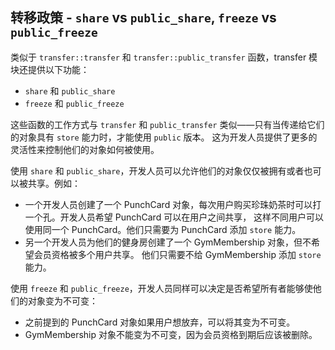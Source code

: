 ## 转移政策 - `share` vs `public_share`, `freeze` vs `public_freeze`

类似于 `transfer::transfer` 和 `transfer::public_transfer` 函数，transfer 模块还提供以下功能：

- `share` 和 `public_share`
- `freeze` 和 `public_freeze`

这些函数的工作方式与 `transfer` 和 `public_transfer` 类似——只有当传递给它们的对象具有 `store` 能力时，才能使用 `public` 版本。
这为开发人员提供了更多的灵活性来控制他们的对象如何被使用。

使用 `share` 和 `public_share`，开发人员可以允许他们的对象仅仅被拥有或者也可以被共享。例如：

- 一个开发人员创建了一个 PunchCard 对象，每次用户购买珍珠奶茶时可以打一个孔。开发人员希望 PunchCard 可以在用户之间共享，
这样不同用户可以使用同一个 PunchCard。他们只需要为 PunchCard 添加 `store` 能力。
- 另一个开发人员为他们的健身房创建了一个 GymMembership 对象，但不希望会员资格被多个用户共享。
他们只需要不给 GymMembership 添加 `store` 能力。

使用 `freeze` 和 `public_freeze`，开发人员同样可以决定是否希望所有者能够使他们的对象变为不可变：

- 之前提到的 PunchCard 对象如果用户想放弃，可以将其变为不可变。
- GymMembership 对象不能变为不可变，因为会员资格到期后应该被删除。